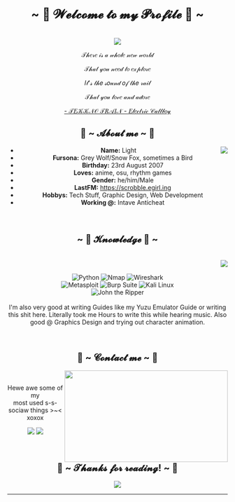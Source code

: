 <body>
  <center>
<h1 align="center">~ 💖 𝓦𝓮𝓵𝓬𝓸𝓶𝓮 𝓽𝓸 𝓶𝔂 𝓟𝓻𝓸𝓯𝓲𝓵𝓮 💖 ~</h1>
<br>
<div align="center">
<!-- <a href="https://discord.com/users/1240146115962077246" > -->
  <a href="https://light2711.netlify.app/" >
  
    
   <img src="https://lanyard.kyrie25.dev/api/1240146115962077246?imgStyle=circle&animatedDecoration=true&hideProfile=false&showDisplayName=true&showBanner=animated&bannerFilter=blur(2px)%20brightness(0.8)&waveColor=transparent&gradient=7E37F9-B48EF7-E568C4&waveSpotifyColor=transparent&borderRadius=20px&hideStatus=true" />
  </a>
    <br>
  <p>𝒯𝒽𝑒𝓇𝑒 𝒾𝓈 𝒶 𝓌𝒽𝑜𝓁𝑒 𝓃𝑒𝓌 𝓌𝑜𝓇𝓁𝒹</p>
  <p>𝒯𝒽𝒶𝓉 𝓎𝑜𝓊 𝓃𝑒𝑒𝒹 𝓉𝑜 𝑒𝓍𝓅𝓁𝑜𝓇𝑒</p>
  <p>𝐼𝓉'𝓈 𝓉𝒽𝑒 𝓈𝑜𝓊𝓃𝒹 𝑜𝒻 𝓉𝒽𝑒 𝓇𝒶𝒾𝓁</p>
  <p>𝒯𝒽𝒶𝓉 𝓎𝑜𝓊 𝓁𝑜𝓋𝑒 𝒶𝓃𝒹 𝒶𝒹𝑜𝓇𝑒</p>
  <p><a href="https://www.youtube.com/watch?v=CFlhlZbeKgE">- 𝒯𝐸𝒦𝒦𝒩𝒪 𝒯𝑅𝒜𝐼𝒩 - 𝐸𝓁𝑒𝒸𝓉𝓇𝒾𝒸 𝒞𝒶𝓁𝓁𝒷𝑜𝓎</a></p>
</div>

<div align="center">
  <!-- <img src="https://i.imgur.com/jx17oHT.gif"> -->
</div>

## 🦊 ~ 𝓐𝓫𝓸𝓾𝓽 𝓶𝓮 ~ 🦊

<div align="center">
  <img src="https://64.media.tumblr.com/e1f1c97123ae217eb731500e502e0083/tumblr_n9dxcikmIU1qc9zfzo7_r1_250.gif" align="right">
</div>

- <b>Name:</b> Light
- <b>Fursona:</b> Grey Wolf/Snow Fox, sometimes a Bird
- <b>Birthday:</b> 23rd August 2007
- <b>Loves:</b> anime, osu, rhythm games
- <b>Gender:</b> he/him/Male
- <b>LastFM:</b> https://scrobble.egirl.ing
- <b>Hobbys:</b> Tech Stuff, Graphic Design, Web Development
- <b>Working @:</b> Intave Anticheat
<br><br><br>

## ~ 📇 𝓚𝓷𝓸𝔀𝓵𝓮𝓭𝓰𝓮 📇 ~

<br>

<div align="center">
  <img src="https://i.pinimg.com/originals/8d/4b/77/8d4b77c44b7a68c0fd609411e2c0ec3c.gif" align="right">
</div>

<div>
  <br>
  <p align="center">
    <img src="https://img.shields.io/badge/-Python-3776AB?logo=python" alt="Python"> 
    <img src="https://img.shields.io/badge/-Nmap-4682B4" alt="Nmap"> 
    <img src="https://img.shields.io/badge/-Wireshark-1679A7" alt="Wireshark"><br>
    <img src="https://img.shields.io/badge/-Metasploit-FF0000" alt="Metasploit"> 
    <img src="https://img.shields.io/badge/-Burp_Suite-FF5733" alt="Burp Suite"> 
    <img src="https://img.shields.io/badge/-Kali_Linux-557C94" alt="Kali Linux"><br>
    <img src="https://img.shields.io/badge/-John_the_Ripper-FF4500" alt="John the Ripper">
    <br><br>
    I'm also very good at writing Guides like my Yuzu Emulator Guide or writing this shit here. Literally took me Hours to write this while hearing music. Also good @ Graphics Design and trying out character animation.
  </p>
</div>

<br>

## 📝 ~ 𝓒𝓸𝓷𝓽𝓪𝓬𝓽 𝓶𝓮 ~ 📝

<div align="center">
  <img src="https://i.imgur.com/KXx0cCx.gif" align="right" width="373.5px" height="208.5px">
</div>

<br>

<p align="center">Hewe awe some of my <br>most used s-s-sociaw things >~< xoxox</p>
<p align="center">
  <a href="https://twitter.com/yourtwitter" target="_blank"><img src="https://img.shields.io/badge/PwoolPwatyAkwali%20-%231DA1F2.svg?&style=for-the-badge&logo=Twitter&logoColor=white"/></a> 
  <a href="https://discord.me/cozythighs" target="_blank"><img src="https://img.shields.io/badge/CowzyThwighs%20-%237289DA.svg?&style=for-the-badge&logo=discord&logoColor=white"/></a>
</p>

<br>

## 💖 ~ 𝓣𝓱𝓪𝓷𝓴𝓼 𝓯𝓸𝓻 𝓻𝓮𝓪𝓭𝓲𝓷𝓰! ~ 💖

<div align="center">
  <img src="https://i.imgur.com/tzYKRfd.gif">
</div>
<hr>

